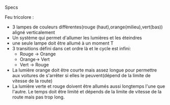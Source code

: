 Specs

Feu tricolore :
- 3 lampes de couleurs diffèrentes(rouge (haut),orange(milieu),vert(bas)) aligné verticalement
- Un système qui permet d'allumer les lumières et les éteindres
- une seule lampe doit être allumé à un moment T
- 3 transitions défini dans cet ordre là et le cycle est infini: 
    - Rouge -> Orange
    - Orange-> Vert
    - Vert  -> Rouge
- La lumière orange doit être courte mais assez longue pour permettre aux voitures de s'arrêter si elles le peuvent(dépend de la limite de vitesse de la route)
- La lumière verte et rouge doivent être allumés aussi longtemps l'une que l'autre. Le temps doit être limité et dépends de la limite de vitesse de la route mais pas trop long.